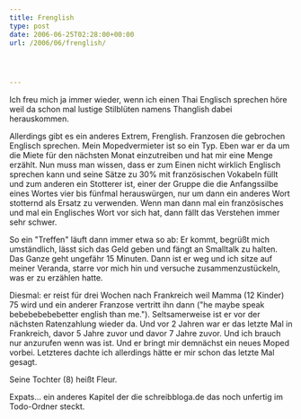 ```yaml
---
title: Frenglish
type: post
date: 2006-06-25T02:28:00+00:00
url: /2006/06/frenglish/




---
```

Ich freu mich ja immer wieder, wenn ich einen Thai Englisch sprechen höre weil da schon mal lustige Stilblüten namens Thanglish dabei herauskommen.

Allerdings gibt es ein anderes Extrem, Frenglish. Franzosen die gebrochen Englisch sprechen. Mein Mopedvermieter ist so ein Typ. Eben war er da um die Miete für den nächsten Monat einzutreiben und hat mir eine Menge erzählt. Nun muss man wissen, dass er zum Einen nicht wirklich Englisch sprechen kann und seine Sätze zu 30% mit französischen Vokabeln füllt und zum anderen ein Stotterer ist, einer der Gruppe die die Anfangssilbe eines Wortes vier bis fünfmal herauswürgen, nur um dann ein anderes Wort stotternd als Ersatz zu verwenden. Wenn man dann mal ein französisches und mal ein Englisches Wort vor sich hat, dann fällt das Verstehen immer sehr schwer.

So ein "Treffen" läuft dann immer etwa so ab: Er kommt, begrüßt mich umständlich, lässt sich das Geld geben und fängt an Smalltalk zu halten. Das Ganze geht ungefähr 15 Minuten. Dann ist er weg und ich sitze auf meiner Veranda, starre vor mich hin und versuche zusammenzustückeln, was er zu erzählen hatte.

Diesmal: er reist für drei Wochen nach Frankreich weil Mamma (12 Kinder) 75 wird und ein anderer Franzose vertritt ihn dann ("he maybe speak bebebebebebetter english than me."). Seltsamerweise ist er vor der nächsten Ratenzahlung wieder da. Und vor 2 Jahren war er das letzte Mal in Frankreich, davor 5 Jahre zuvor und davor 7 Jahre zuvor. Und ich brauch nur anzurufen wenn was ist. Und er bringt mir demnächst ein neues Moped vorbei. Letzteres dachte ich allerdings hätte er mir schon das letzte Mal gesagt.

Seine Tochter (8) heißt Fleur.

Expats... ein anderes Kapitel der die schreibbloga.de das noch unfertig im Todo-Ordner steckt.
